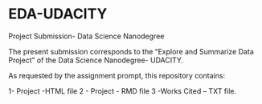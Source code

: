 # EDA-UDACITY
Project Submission- Data Science Nanodegree

The present submission corresponds to the “Explore and Summarize Data Project” of the Data Science Nanodegree- UDACITY.

As requested by the assignment prompt, this repository contains:

1- Project -HTML file 
2 - Project - RMD  file
3 -Works Cited – TXT  file.
